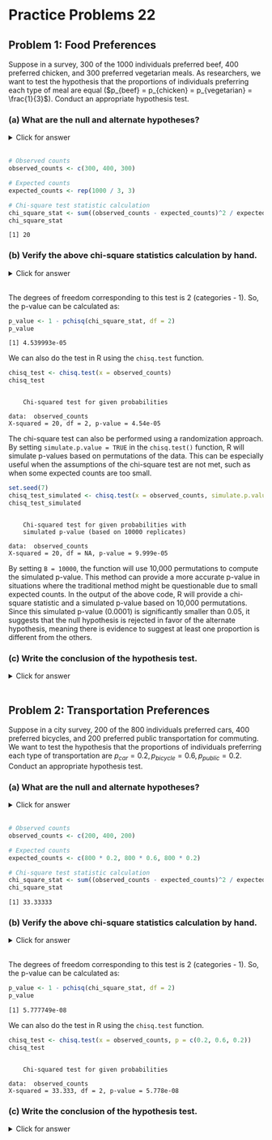 # Practice Problems 22

## Problem 1: Food Preferences

Suppose in a survey, 300 of the 1000 individuals preferred beef, 400 preferred chicken, and 300 preferred vegetarian meals. As researchers, we want to test the hypothesis that the proportions of individuals preferring each type of meal are equal ($p_{beef} = p_{chicken} = p_{vegetarian} = \frac{1}{3}$). Conduct an appropriate hypothesis test.


### (a) What are the null and alternate hypotheses?

<details><summary><red>Click for answer</red></summary>

*Answer:*

\begin{align*}
H_0 &: p_{\text{beef}} = p_{\text{chicken}} = p_{\text{vegetarian}} = \frac{1}{3} \\
H_a &: \text{At least one proportion is different}
\end{align*}

</details><br>



```r
# Observed counts
observed_counts <- c(300, 400, 300)

# Expected counts
expected_counts <- rep(1000 / 3, 3)

# Chi-square test statistic calculation
chi_square_stat <- sum((observed_counts - expected_counts)^2 / expected_counts)
chi_square_stat
```

```
[1] 20
```



### (b) Verify the above chi-square statistics calculation by hand.

<details><summary><red>Click for answer</red></summary>

*Answer:*

\begin{align*}
\chi^2 & = \sum \frac{(O - E)^2}{E} \\
& = \frac{(300 - 333.33)^2}{333.33} + \frac{(400 - 333.33)^2}{333.33} + \frac{(300 - 333.33)^2}{333.33} \\
& = \frac{(-33.33)^2}{333.33} + \frac{(66.67)^2}{333.33} + \frac{(-33.33)^2}{333.33} \\
& = \frac{1110.9889}{333.33} + \frac{4443.9489}{333.33} + \frac{1110.9889}{333.33} \\
& = 20
\end{align*}
</details><br>


The degrees of freedom corresponding to this test is 2 (categories - 1). So, the p-value can be calculated as:


```r
p_value <- 1 - pchisq(chi_square_stat, df = 2)
p_value
```

```
[1] 4.539993e-05
```


We can also do the test in R using the `chisq.test` function.


```r
chisq_test <- chisq.test(x = observed_counts)
chisq_test
```

```

	Chi-squared test for given probabilities

data:  observed_counts
X-squared = 20, df = 2, p-value = 4.54e-05
```

The chi-square test can also be performed using a randomization approach. By setting `simulate.p.value = TRUE` in the `chisq.test()` function, R will simulate p-values based on permutations of the data. This can be especially useful when the assumptions of the chi-square test are not met, such as when some expected counts are too small.


```r
set.seed(7)
chisq_test_simulated <- chisq.test(x = observed_counts, simulate.p.value = TRUE, B = 10000)
chisq_test_simulated
```

```

	Chi-squared test for given probabilities with
	simulated p-value (based on 10000 replicates)

data:  observed_counts
X-squared = 20, df = NA, p-value = 9.999e-05
```

By setting `B = 10000`, the function will use 10,000 permutations to compute the simulated p-value. This method can provide a more accurate p-value in situations where the traditional method might be questionable due to small expected counts. In the output of the above code, R will provide a chi-square statistic and a simulated p-value based on 10,000 permutations. Since this simulated p-value (0.0001) is significantly smaller than 0.05, it suggests that the null hypothesis is rejected in favor of the alternate hypothesis, meaning there is evidence to suggest at least one proportion is different from the others.




### (c) Write the conclusion of the hypothesis test.

<details><summary><red>Click for answer</red></summary>

*Answer:*

We reject the null hypothesis ($\chi^2 = 20.000, df = 2, p-value < 0.05$). There is statistically discernible evidence that the proportions of individuals preferring each type of meal are not equal.
</details><br>


## Problem 2: Transportation Preferences

Suppose in a city survey, 200 of the 800 individuals preferred cars, 400 preferred bicycles, and 200 preferred public transportation for commuting. We want to test the hypothesis that the proportions of individuals preferring each type of transportation are $p_{car} = 0.2, p_{bicycle} = 0.6, p_{public} = 0.2$. Conduct an appropriate hypothesis test.

### (a) What are the null and alternate hypotheses?

<details><summary><red>Click for answer</red></summary>

*Answer:*

\begin{align*}
H_0 &: p_{\text{car}} = 0.2, \quad p_{\text{bicycle}} = 0.6, \quad p_{\text{public}} = 0.2 \\
H_a &: \text{At least one proportion is different}
\end{align*}

</details><br>



```r
# Observed counts
observed_counts <- c(200, 400, 200)

# Expected counts
expected_counts <- c(800 * 0.2, 800 * 0.6, 800 * 0.2)

# Chi-square test statistic calculation
chi_square_stat <- sum((observed_counts - expected_counts)^2 / expected_counts)
chi_square_stat
```

```
[1] 33.33333
```




### (b) Verify the above chi-square statistics calculation by hand.

<details><summary><red>Click for answer</red></summary>

*Answer:*

\begin{align*}
\text{Observed counts} & : O_{\text{car}} = 200, \quad O_{\text{bicycle}} = 400, \quad O_{\text{public}} = 200 \\
\text{Expected counts} & : E_{\text{car}} = 800 \cdot 0.2 = 160, \quad E_{\text{bicycle}} = 800 \cdot 0.6 = 480, \quad E_{\text{public}} = 800 \cdot 0.2 = 160 \\
\chi^2 & = \sum \frac{(O - E)^2}{E} \\
& = \frac{(200 - 160)^2}{160} + \frac{(400 - 480)^2}{480} + \frac{(200 - 160)^2}{160} \\
& \approx 33.333
\end{align*}

</details><br>


The degrees of freedom corresponding to this test is 2 (categories - 1). So, the p-value can be calculated as:


```r
p_value <- 1 - pchisq(chi_square_stat, df = 2)
p_value
```

```
[1] 5.777749e-08
```

We can also do the test in R using the `chisq.test` function.


```r
chisq_test <- chisq.test(x = observed_counts, p = c(0.2, 0.6, 0.2))
chisq_test
```

```

	Chi-squared test for given probabilities

data:  observed_counts
X-squared = 33.333, df = 2, p-value = 5.778e-08
```

### (c) Write the conclusion of the hypothesis test.

<details><summary><red>Click for answer</red></summary>

*Answer:*

We reject the null hypothesis ($\chi^2 = 33.333, df = 2, p-value < 0.05$). There is statistically discernible evidence that the proportions of individuals preferring each type of transportation are not as stated in the null hypothesis.

</details><br>




